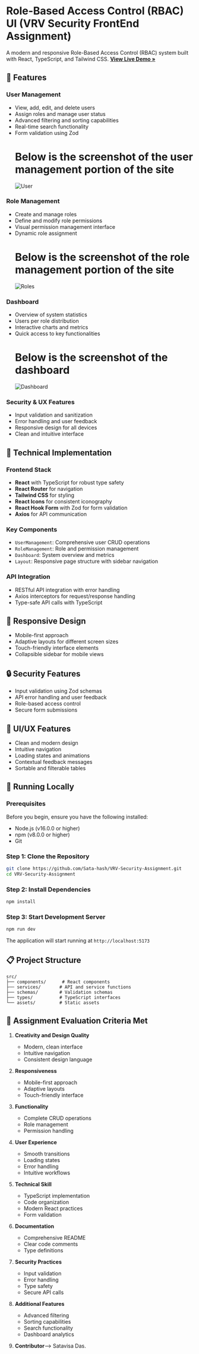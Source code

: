 # Role-Based Access Control (RBAC) UI (VRV Security FrontEnd Assignment)

A modern and responsive Role-Based Access Control (RBAC) system built with React, TypeScript, and Tailwind CSS.
<a href="https://vrv-security-assignment-lime.vercel.app/"><strong>View Live Demo »</strong></a>

## 🌟 Features

### User Management
- View, add, edit, and delete users
- Assign roles and manage user status
- Advanced filtering and sorting capabilities
- Real-time search functionality
- Form validation using Zod
  # Below is the screenshot of the user management portion of the site
  ![User](https://github.com/user-attachments/assets/a8cbfa7b-53e5-4b2f-8009-3d21ca2acac4)

### Role Management
- Create and manage roles
- Define and modify role permissions
- Visual permission management interface
- Dynamic role assignment
  # Below is the screenshot of the role management portion of the site
  ![Roles](https://github.com/user-attachments/assets/2d57d44f-38d5-4d6e-bbb1-fbd412ca69b4)

### Dashboard
- Overview of system statistics
- Users per role distribution
- Interactive charts and metrics
- Quick access to key functionalities
  # Below is the screenshot of the dashboard
  ![Dashboard](https://github.com/user-attachments/assets/5647bb8d-3572-47bb-a020-6836f822e55a)

  

### Security & UX Features
- Input validation and sanitization
- Error handling and user feedback
- Responsive design for all devices
- Clean and intuitive interface

## 🚀 Technical Implementation

### Frontend Stack
- **React** with TypeScript for robust type safety
- **React Router** for navigation
- **Tailwind CSS** for styling
- **React Icons** for consistent iconography
- **React Hook Form** with Zod for form validation
- **Axios** for API communication

### Key Components
- `UserManagement`: Comprehensive user CRUD operations
- `RoleManagement`: Role and permission management
- `Dashboard`: System overview and metrics
- `Layout`: Responsive page structure with sidebar navigation

### API Integration
- RESTful API integration with error handling
- Axios interceptors for request/response handling
- Type-safe API calls with TypeScript

## 📱 Responsive Design
- Mobile-first approach
- Adaptive layouts for different screen sizes
- Touch-friendly interface elements
- Collapsible sidebar for mobile views

## 🔒 Security Features
- Input validation using Zod schemas
- API error handling and user feedback
- Role-based access control
- Secure form submissions

## 🎨 UI/UX Features
- Clean and modern design
- Intuitive navigation
- Loading states and animations
- Contextual feedback messages
- Sortable and filterable tables

## 🚀 Running Locally

### Prerequisites

Before you begin, ensure you have the following installed:
- Node.js (v16.0.0 or higher)
- npm (v8.0.0 or higher)
- Git

### Step 1: Clone the Repository

```bash
git clone https://github.com/Sata-hash/VRV-Security-Assignment.git
cd VRV-Security-Assignment
```

### Step 2: Install Dependencies

```bash
npm install
```

### Step 3: Start Development Server

```bash
npm run dev
```

The application will start running at `http://localhost:5173`


## 📋 Project Structure
```
src/
├── components/      # React components
├── services/       # API and service functions
├── schemas/        # Validation schemas
├── types/          # TypeScript interfaces
└── assets/         # Static assets
```

## 📝 Assignment Evaluation Criteria Met

1. **Creativity and Design Quality**
   - Modern, clean interface
   - Intuitive navigation
   - Consistent design language

2. **Responsiveness**
   - Mobile-first approach
   - Adaptive layouts
   - Touch-friendly interface

3. **Functionality**
   - Complete CRUD operations
   - Role management
   - Permission handling

4. **User Experience**
   - Smooth transitions
   - Loading states
   - Error handling
   - Intuitive workflows

5. **Technical Skill**
   - TypeScript implementation
   - Code organization
   - Modern React practices
   - Form validation

6. **Documentation**
   - Comprehensive README
   - Clear code comments
   - Type definitions

7. **Security Practices**
   - Input validation
   - Error handling
   - Type safety
   - Secure API calls

8. **Additional Features**
   - Advanced filtering
   - Sorting capabilities
   - Search functionality
   - Dashboard analytics
9. **Contributor**--> Satavisa Das.

